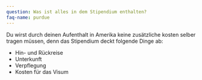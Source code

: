```yaml
---
question: Was ist alles in dem Stipendium enthalten?
faq-name: purdue
---
```


Du wirst durch deinen Aufenthalt in Amerika keine zusätzliche kosten selber tragen müssen, denn das Stipendium deckt folgende Dinge ab:

- Hin- und Rückreise
- Unterkunft
- Verpflegung
- Kosten für das Visum